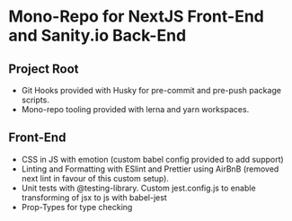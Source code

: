 # Mono-Repo for NextJS Front-End and Sanity.io Back-End

## Project Root
- Git Hooks provided with Husky for pre-commit and pre-push package scripts.
- Mono-repo tooling provided with lerna and yarn workspaces.

## Front-End
- CSS in JS with emotion (custom babel config provided to add support)
- Linting and Formatting with ESlint and Prettier using AirBnB (removed next lint in favour of this custom setup).
- Unit tests with @testing-library. Custom jest.config.js to enable transforming of jsx to js with babel-jest
- Prop-Types for type checking
